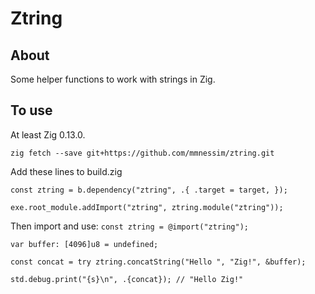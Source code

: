 # Ztring
## About
Some helper functions to work with strings in Zig.
## To use
At least Zig 0.13.0.

`zig fetch --save git+https://github.com/mmnessim/ztring.git`

Add these lines to build.zig

`const ztring = b.dependency("ztring", .{
  .target = target,
  });`

  `exe.root_module.addImport("ztring", ztring.module("ztring"));`

  Then import and use:
  `const ztring = @import("ztring");`

  `var buffer: [4096]u8 = undefined;`
  
  `const concat = try ztring.concatString("Hello ", "Zig!", &buffer);`
  
  `std.debug.print("{s}\n", .{concat}); // "Hello Zig!"`
